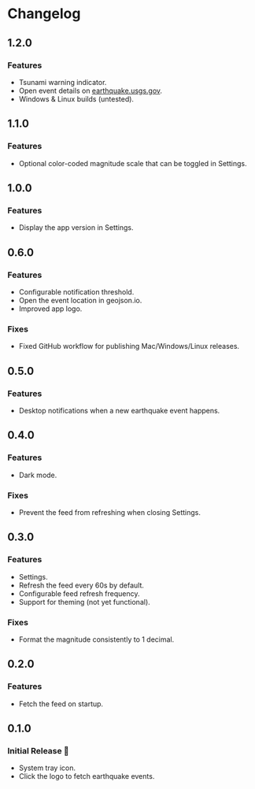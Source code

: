 # Changelog

## 1.2.0
### Features
* Tsunami warning indicator.
* Open event details on [earthquake.usgs.gov](https://earthquake.usgs.gov/).
* Windows & Linux builds (untested).

## 1.1.0
### Features
* Optional color-coded magnitude scale that can be toggled in Settings.

## 1.0.0
### Features
* Display the app version in Settings.

## 0.6.0
### Features
* Configurable notification threshold.
* Open the event location in geojson.io.
* Improved app logo.
### Fixes
* Fixed GitHub workflow for publishing Mac/Windows/Linux releases.

## 0.5.0
### Features
* Desktop notifications when a new earthquake event happens.

## 0.4.0
### Features
* Dark mode.
### Fixes
* Prevent the feed from refreshing when closing Settings.

## 0.3.0
### Features
* Settings.
* Refresh the feed every 60s by default.
* Configurable feed refresh frequency.
* Support for theming (not yet functional).
### Fixes
* Format the magnitude consistently to 1 decimal.

## 0.2.0
### Features
* Fetch the feed on startup.

## 0.1.0
### Initial Release 🚀
* System tray icon.
* Click the logo to fetch earthquake events.
